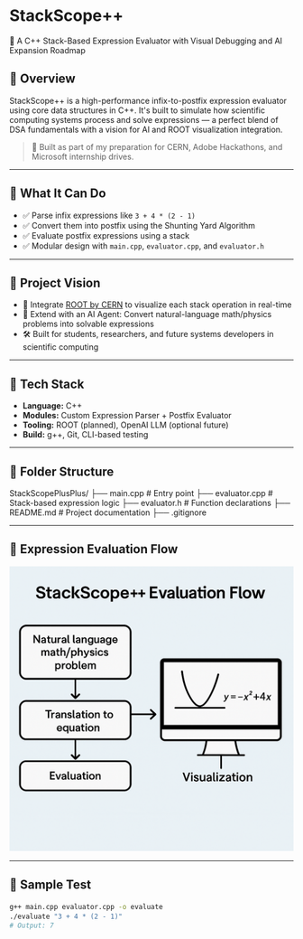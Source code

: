 # StackScope++

🧠 A C++ Stack-Based Expression Evaluator with Visual Debugging and AI Expansion Roadmap

## 🚀 Overview

StackScope++ is a high-performance infix-to-postfix expression evaluator using core data structures in C++. It's built to simulate how scientific computing systems process and solve expressions — a perfect blend of DSA fundamentals with a vision for AI and ROOT visualization integration.

> 📌 Built as part of my preparation for CERN, Adobe Hackathons, and Microsoft internship drives.

---

## 🧮 What It Can Do

- ✅ Parse infix expressions like `3 + 4 * (2 - 1)`
- ✅ Convert them into postfix using the Shunting Yard Algorithm
- ✅ Evaluate postfix expressions using a stack
- ✅ Modular design with `main.cpp`, `evaluator.cpp`, and `evaluator.h`

---

## 🔬 Project Vision

- 🔄 Integrate [ROOT by CERN](https://root.cern/) to visualize each stack operation in real-time
- 🧠 Extend with an AI Agent: Convert natural-language math/physics problems into solvable expressions
- 🛠️ Built for students, researchers, and future systems developers in scientific computing

---

## 🧰 Tech Stack

- **Language:** C++
- **Modules:** Custom Expression Parser + Postfix Evaluator
- **Tooling:** ROOT (planned), OpenAI LLM (optional future)
- **Build:** g++, Git, CLI-based testing

---

## 📂 Folder Structure

StackScopePlusPlus/
├── main.cpp # Entry point
├── evaluator.cpp # Stack-based expression logic
├── evaluator.h # Function declarations
├── README.md # Project documentation
├── .gitignore


---

## 📸 Expression Evaluation Flow

![Expression Evaluation Flow](stackscope-flow.png)


---

## 🧪 Sample Test

```bash
g++ main.cpp evaluator.cpp -o evaluate
./evaluate "3 + 4 * (2 - 1)"
# Output: 7

